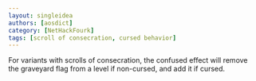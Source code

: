 ```yaml
---
layout: singleidea
authors: [aosdict]
category: [NetHackFourk]
tags: [scroll of consecration, cursed behavior]
---
```

For variants with scrolls of consecration, the confused effect will remove the graveyard flag from a level if non-cursed, and add it if cursed.
